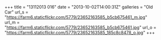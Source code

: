 +++
title = "13112013 016"
date = "2013-10-02T14:00:31Z"
galleries = "Old Car"
url_s = "https://farm6.staticflickr.com/5779/23652163585_b5cb675461_m.jpg"
url_m = "https://farm6.staticflickr.com/5779/23652163585_b5cb675461.jpg"
url_o = "https://farm6.staticflickr.com/5779/23652163585_185c8c8478_o.jpg"
+++

